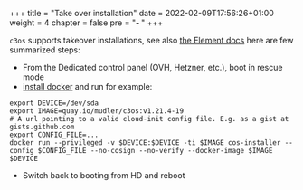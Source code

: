 +++
title = "Take over installation"
date = 2022-02-09T17:56:26+01:00
weight = 4
chapter = false
pre = "<b>- </b>"
+++

`c3os` supports takeover installations, see also [the Element docs](https://rancher.github.io/elemental-toolkit/docs/getting-started/install/#installation-from-3rd-party-livecd-or-rescue-mediums) here are few summarized steps:

- From the Dedicated control panel (OVH, Hetzner, etc.), boot in rescue mode
- [install docker](https://docs.docker.com/engine/install/debian/) and run for example:
  
```
export DEVICE=/dev/sda
export IMAGE=quay.io/mudler/c3os:v1.21.4-19
# A url pointing to a valid cloud-init config file. E.g. as a gist at gists.github.com
export CONFIG_FILE=...
docker run --privileged -v $DEVICE:$DEVICE -ti $IMAGE cos-installer --config $CONFIG_FILE --no-cosign --no-verify --docker-image $IMAGE $DEVICE
```

- Switch back to booting from HD and reboot
